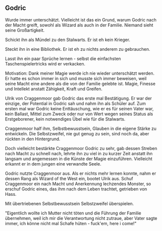 ## Godric

Wurde immer unterschätzt. Vielleicht ist das ein Grund, warum Godric nach der Macht greift, sowohl als Wizard als auch in der Familie. Niemand sieht seine Großartigkeit.

Schickt ihn als Mündel zu den Stalwarts. Er ist eh kein Krieger.

Steckt ihn in eine Bibliothek. Er ist eh zu nichts anderem zu gebrauchen.

Lasst ihn ein paar Sprüche lernen - selbst die einfachsten Taschenspielertricks wird er verkacken.

Motivation: Dank meiner Magie werde ich nie wieder unterschätzt werden. Er hatte es schon immer in sich und musste sich immer beweisen, weil seine Macht eine andere als die von der Familie gelebte ist. Magie, Finesse und Intellekt anstatt Zähigkeit, Kraft und Greifen.

Ulrik von Craggenmoor gab Godric das erste mal Bestätigung. Er war der einzige, der Potential in Godric sah und nahm ihn als Schüler auf. Zum ersten mal war Godric keine Enttäuschung, wie er es für seinen Vater war, kein Ballast, Mittel zum Zweck oder nur von Wert wegen seines Status als Erstgeborener, kein notwendiges Übel wie für die Stalwarts.

Craggenmoor half ihm, Selbstbewusstsein, Glauben in die eigene Stärke zu entwickeln. Die Selbstzweifel, nie gut genug zu sein, sind noch da, aber rückten in den Hintergrund.

Doch vielleicht bestärkte Craggenmoor Godric zu sehr, gab dessen Streben nach Macht zu schnell nach, lehrte ihn zu viel in zu kurzer Zeit anstatt ihn langsam und angemessen in die Künste der Magie einzuführen. Vielleicht erkannt er in dem jungen eine verwandte Seele.

Godric nutzte Craggenmoor aus. Als er nichts mehr lernen konnte, nahm er dessen Rang als Wizard of the West ein, bootet Ulrik aus. Schuf Craggenmoor ein nach Macht und Anerkennung lechzendes Monster, so erschuf Godric eines, das ihm nach dem Leben trachtet, getrieben von Hass.

Mit übertriebenen Selbstbewusstsein Selbstzweifel überspielen.

"Eigentlich wollte ich Mutter nicht töten und die Führung der Familie übernehmen, weil ich mir die Verantwortung nicht zutraue, aber Vater sagte immer, ich könne nicht mal Schafe hüten - fuck'em, here i come!"
